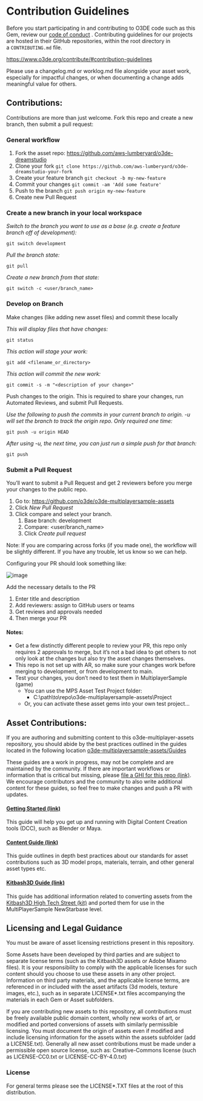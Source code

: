 # Contribution Guidelines

Before you start participating in and contributing to O3DE code such as this Gem, review our [code of conduct](https://o3de.org/docs/contributing/code-of-conduct/) . Contributing guidelines for our projects are hosted in their GitHub repositories, within the root directory in a `CONTRIBUTING.md` file.

https://www.o3de.org/contribute/#contribution-guidelines

Please use a changelog.md or worklog.md file alongside your asset work, especially for impactful changes, or when documenting a change adds meaningful value for others.

## Contributions:

Contributions are more than just welcome. Fork this repo and create a new branch, then submit a pull request:

### General workflow

1. Fork the asset repo: https://github.com/aws-lumberyard/o3de-dreamstudio
2. Clone your fork `git clone https://github.com/aws-lumberyard/o3de-dreamstudio-your-fork`
4. Create your feature branch `git checkout -b my-new-feature`
5. Commit your changes `git commit -am 'Add some feature'`
6. Push to the branch `git push origin my-new-feature`
7. Create new Pull Request

### Create a new branch in your local workspace

*Switch to the branch you want to use as a base (e.g. create a feature branch off of development):*

`git switch development`

*Pull the branch state:*

`git pull`

*Create a new branch from that state:*

`git switch -c <user/branch_name>`

### Develop on Branch

Make changes (like adding new asset files) and commit these locally

*This will display files that have changes:*

`git status`

*This action will stage your work:*

`git add <filename_or_directory>`

*This action will commit the new work:*

`git commit -s -m "<description of your change>"`

Push changes to the origin. This is required to share your changes, run Automated Reviews, and submit Pull Requests.

*Use the following to push the commits in your current branch to origin. -u will set the branch to track the origin repo. Only required one time:*

`git push -u origin HEAD`

*After using -u, the next time, you can just run a simple push for that branch:*

`git push`

### Submit a Pull Request

You’ll want to submit a Pull Request and get 2 reviewers before you merge your changes to the public repo.

1. Go to: https://github.com/o3de/o3de-multiplayersample-assets 
2. Click *New Pull Request*
3. Click compare and select your branch. 
   1. Base branch: development
   2. Compare: <user/branch_name>
   3. Click *Create pull request*

Note: If you are comparing across forks (if you made one), the workflow will be slightly different.  If you have any trouble, let us know so we can help.

Configuring your PR should look something like:

![image](https://user-images.githubusercontent.com/67011188/201199896-ce1e070c-7533-44b8-a4d0-ca6e3f4e4b5f.png)

Add the necessary details to the PR

1. Enter title and description
2. Add reviewers: assign to GitHub users or teams
3. Get reviews and approvals needed
4. Then merge your PR

#### Notes:
* Get a few distinctly different people to review your PR, this repo only requires 2 approvals to merge, but it’s not a bad idea to get others to not only look at the changes but also try the asset changes themselves.
* This repo is not set up with AR, so make sure your changes work before merging to development, or from development to main.
* Test your changes, you don’t need to test them in MultiplayerSample (game)
  * You can use the MPS Asset Test Project folder:
    * C:\path\to\repo\o3de-multiplayersample-assets\Project
  * Or, you can activate these asset gems into your own test project...

## Asset Contributions:

If you are authoring and submitting content to this o3de-multiplayer-assets repository, you should abide by the best practices outlined in the guides located in the following location [o3de-multiplayersample-assets/Guides](https://github.com/o3de/o3de-multiplayersample-assets/tree/main/Guides) 

These guides are a work in progress, may not be complete and are maintained by the community.  If there are important workflows or information that is critical but missing, please [file a GHI for this repo (link)](https://github.com/o3de/o3de-multiplayersample-assets/issues/new). We encourage contributors and the community to also write additional content for these guides, so feel free to make changes and push a PR with updates.

#### [Getting Started (link)](https://github.com/o3de/o3de-multiplayersample-assets/blob/main/Guides/GettingStarted.md)

This guide will help you get up and running with Digital Content Creation tools (DCC), such as Blender or Maya.

#### [Content Guide (link)](https://github.com/o3de/o3de-multiplayersample-assets/blob/main/Guides/ContentGuide.md)

This guide outlines in depth best practices about our standards for asset contributions such as 3D model props, materials, terrain, and other general asset types etc.

#### [Kitbash3D Guide (link)](https://github.com/o3de/o3de-multiplayersample-assets/blob/main/Guides/Kb3dGuide.md)

This guide has additional information related to converting assets from the [Kitbash3D High Tech Street (kit)](https://kitbash3d.com/products/high-tech-streets) and ported them for use in the MultiPlayerSample NewStarbase level.

## Licensing and Legal Guidance

You must be aware of asset licensing restrictions present in this repository.

Some Assets have been developed by third parties and are subject to separate license terms (such as the Kitbash3D assets or Adobe Mixamo files). It is your responsibility to comply with the applicable licenses for such content should you choose to use these assets in any other project. Information on third party materials, and the applicable license terms, are referenced in or included with the asset artifacts (3d models, texture images, etc.), such as in separate LICENSE*.txt files accompanying the materials in each Gem or Asset subfolders. 

If you are contributing new assets to this repository, all contributions must be freely available public domain content, wholly new works of art, or modified and ported conversions of assets with similarly permissible licensing. You must document the origin of assets even if modified and include licensing information for the assets within the assets subfolder (add a LICENSE.txt). Generally all new asset contributions must be made under a permissible open source license, such as: Creative-Commons license (such as LICENSE-CC0.txt or LICENSE-CC-BY-4.0.txt)

### License

For general terms please see the LICENSE*.TXT files at the root of this distribution.

